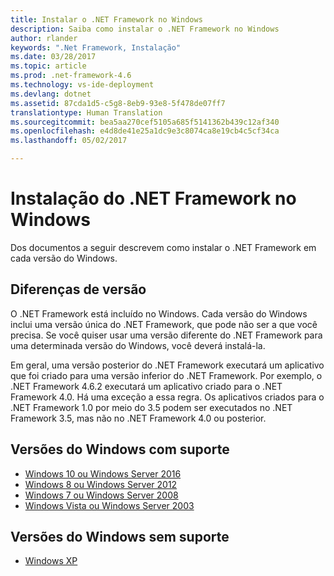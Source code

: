 ```yaml
---
title: Instalar o .NET Framework no Windows
description: Saiba como instalar o .NET Framework no Windows
author: rlander
keywords: ".Net Framework, Instalação"
ms.date: 03/28/2017
ms.topic: article
ms.prod: .net-framework-4.6
ms.technology: vs-ide-deployment
ms.devlang: dotnet
ms.assetid: 87cda1d5-c5g8-8eb9-93e8-5f478de07ff7
translationtype: Human Translation
ms.sourcegitcommit: bea5aa270cef5105a685f5141362b439c12af340
ms.openlocfilehash: e4d8de41e25a1dc9e3c8074ca8e19cb4c5cf34ca
ms.lasthandoff: 05/02/2017

---
```


# <a name="installing-the-net-framework-on-windows"></a>Instalação do .NET Framework no Windows

Dos documentos a seguir descrevem como instalar o .NET Framework em cada versão do Windows.

## <a name="version-differences"></a>Diferenças de versão

O .NET Framework está incluído no Windows. Cada versão do Windows inclui uma versão única do .NET Framework, que pode não ser a que você precisa. Se você quiser usar uma versão diferente do .NET Framework para uma determinada versão do Windows, você deverá instalá-la.

Em geral, uma versão posterior do .NET Framework executará um aplicativo que foi criado para uma versão inferior do .NET Framework. Por exemplo, o .NET Framework 4.6.2 executará um aplicativo criado para o .NET Framework 4.0. Há uma exceção a essa regra. Os aplicativos criados para o .NET Framework 1.0 por meio do 3.5 podem ser executados no .NET Framework 3.5, mas não no .NET Framework 4.0 ou posterior.

## <a name="supported-windows-versions"></a>Versões do Windows com suporte

- [Windows 10 ou Windows Server 2016](10.md)
- [Windows 8 ou Windows Server 2012](8.md)
- [Windows 7 ou Windows Server 2008](7.md)
- [Windows Vista ou Windows Server 2003](vista.md)

## <a name="unsupported-windows-versions"></a>Versões do Windows sem suporte

- [Windows XP](xp.md)
